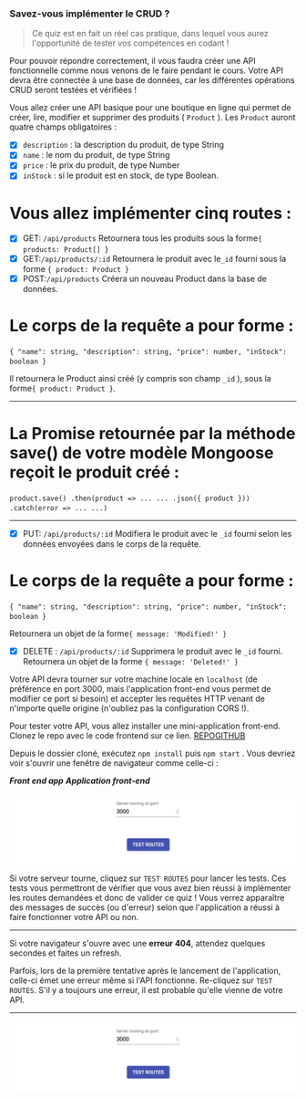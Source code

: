### Savez-vous implémenter le CRUD ?

> Ce quiz est en fait un réel cas pratique, dans lequel vous aurez l'opportunité de tester vos compétences en codant !

Pour pouvoir répondre correctement, il vous faudra créer une API fonctionnelle comme nous venons de le faire pendant le cours. Votre API devra être connectée à une base de données, car les différentes opérations CRUD seront testées et vérifiées !

Vous allez créer une API basique pour une boutique en ligne qui permet de créer, lire, modifier et supprimer des produits ( `Product` ). Les `Product` auront quatre champs obligatoires :

- [x] `description` : la description du produit, de type String
- [x] `name` : le nom du produit, de type String
- [x] `price` : le prix du produit, de type Number
- [x] `inStock` : si le produit est en stock, de type Boolean.

# Vous allez implémenter cinq routes :

- [x] GET: `/api/products`
Retournera tous les produits sous la forme`{ products: Product[] }`
- [x] GET:`/api/products/:id`
Retournera le produit avec le`_id` fourni sous la forme `{ product: Product }`
- [x] POST:`/api/products`
Créera un nouveau Product dans la base de données.

# Le corps de la requête a pour forme :

`{
    "name": string,
    "description": string,
    "price": number,
    "inStock": boolean
}`

Il retournera le Product ainsi créé (y compris son champ `_id` ), sous la forme`{ product: Product }`.

***
# La Promise retournée par la méthode save() de votre modèle Mongoose reçoit le produit créé :

`product.save()
.then(product => ... ... .json({ product }))
.catch(error => ... ...)`
***

- [x] PUT: `/api/products/:id`
Modifiera le produit avec le `_id` fourni selon les données envoyées dans le corps de la requête.

# Le corps de la requête a pour forme :

`{
    "name": string,
    "description": string,
    "price": number,
    "inStock": boolean
}`

Retournera un objet de la forme`{ message: 'Modified!' }`

- [x] DELETE : `/api/products/:id`
Supprimera le produit avec le `_id` fourni.
Retournera un objet de la forme `{ message: 'Deleted!' }`

Votre API devra tourner sur votre machine locale en `localhost` (de préférence en port 3000, mais l'application front-end vous permet de modifier ce port si besoin) et accepter les requêtes HTTP venant de n'importe quelle origine (n'oubliez pas la configuration CORS !).

Pour tester votre API, vous allez installer une mini-application front-end. Clonez le repo avec le code frontend sur ce lien. [REPOGITHUB](./Savez-vous-implémenter-le-CRUD-OpenClassrooms.png)

Depuis le dossier cloné, exécutez `npm install` puis `npm start` . Vous devriez voir s'ouvrir une fenêtre de navigateur comme celle-ci :

***Front end app***
***Application front-end***

![FENETRE](./imgport.png)

Si votre serveur tourne, cliquez sur `TEST ROUTES` pour lancer les tests. Ces tests vous permettront de vérifier que vous avez bien réussi à implémenter les routes demandées et donc de valider ce quiz ! Vous verrez apparaître des messages de succès (ou d'erreur) selon que l'application a réussi à faire fonctionner votre API ou non.

***
Si votre navigateur s'ouvre avec une **erreur 404**, attendez quelques secondes et faites un refresh.

Parfois, lors de la première tentative après le lancement de l'application, celle-ci émet une erreur même si l'API fonctionne. Re-cliquez sur `TEST ROUTES`. S'il y a toujours une erreur, il est probable qu'elle vienne de votre API.
***

![QUESTION](./imgport.png)